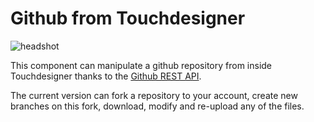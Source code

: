# Github from Touchdesigner

<img src="https://raw.githubusercontent.com/GregDav/Maslo/master/unborn/td_github/github_headshot.jpg" title="headshot" alt="headshot">

This component can manipulate a github repository from inside Touchdesigner thanks to the [Github REST API](https://docs.github.com/en/rest). 

The current version can fork a repository to your account, create new branches on this fork, download, modify and re-upload any of the files.

